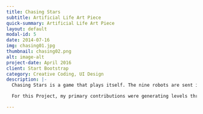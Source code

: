 ```yaml
---
title: Chasing Stars
subtitle: Artificial Life Art Piece
quick-summary: Artificial Life Art Piece
layout: default
modal-id: 5
date: 2014-07-16
img: chasing01.jpg
thumbnail: chasing02.png
alt: image-alt
project-date: April 2016
client: Start Bootstrap
category: Creative Coding, UI Design
description: |-
  Chasing Stars is a game that plays itself. The nine robots are sent into space and their mission is to learn to avoid obstacles and collect star dust. Behind the scenes, the way the robots respond to the immediate environmental conditions they encounter is determined according to an evolutionary genetic algorithm. Each robots’ genes are different, and better performing individuals are more likely to pass traits to the next generation. The levels are generated using a developmental model (a Lindenmeyer system), and are regenerated each time a robot completes a level. The stars behind are animated according to a cellular automaton whose rules are changing as the robots progress: the neighbourhood rules depend on each robot’s state of life and death. Watch as the robots stumble and learn to conquer unexpected conditions, and perhaps cheer on your favourite robot!

  For this Project, my primary contributions were generating levels through an L-system approach and UI design.

---
```

